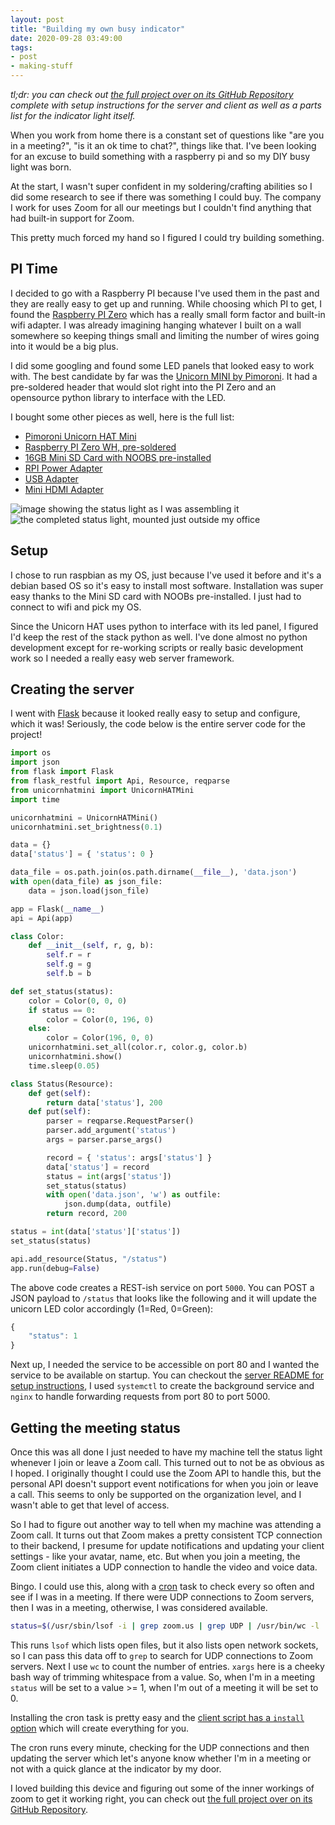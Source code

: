 ```yaml
---
layout: post
title: "Building my own busy indicator"
date: 2020-09-28 03:49:00
tags:
- post
- making-stuff
---
```


_tl;dr: you can check out [the full project over on its GitHub Repository](https://github.com/codeimpossible/diy-meeting-indicator) complete with setup instructions for the server and client as well as a parts list for the indicator light itself._

When you work from home there is a constant set of questions like "are you in a meeting?", "is it an ok time to chat?", things like that. I've been looking for an excuse to build something with a raspberry pi and so my DIY busy light was born.

At the start, I wasn't super confident in my soldering/crafting abilities so I did some research to see if there was something I could buy. The company I work for uses Zoom for all our meetings but I couldn't find anything that had built-in support for Zoom.

This pretty much forced my hand so I figured I could try building something.

## PI Time

I decided to go with a Raspberry PI because I've used them in the past and they are really easy to get up and running. While choosing which PI to get, I found the [Raspberry PI Zero](https://shop.pimoroni.com/products/raspberry-pi-zero-wh-with-pre-soldered-header) which has a really small form factor and built-in wifi adapter. I was already imagining hanging whatever I built on a wall somewhere so keeping things small and limiting the number of wires going into it would be a big plus.

I did some googling and found some LED panels that looked easy to work with. The best candidate by far was the [Unicorn MINI by Pimoroni](https://shop.pimoroni.com/products/unicorn-hat-mini). It had a pre-soldered header that would slot right into the PI Zero and an opensource python library to interface with the LED.

I bought some other pieces as well, here is the full list:

- [Pimoroni Unicorn HAT Mini](https://shop.pimoroni.com/products/unicorn-hat-mini)
- [Raspberry PI Zero WH, pre-soldered](https://shop.pimoroni.com/products/raspberry-pi-zero-wh-with-pre-soldered-header)
- [16GB Mini SD Card with NOOBS pre-installed](https://www.adafruit.com/product/4266)
- [RPI Power Adapter](https://www.adafruit.com/product/1995)
- [USB Adapter](https://www.adafruit.com/product/1099)
- [Mini HDMI Adapter](https://www.adafruit.com/product/2819)

![image showing the status light as I was assembling it](/diy-meeting-light/IMG_3318.png)
![the completed status light, mounted just outside my office](/diy-meeting-light/IMG_3332.png)

## Setup

I chose to run raspbian as my OS, just because I've used it before and it's a debian based OS so it's easy to install most software. Installation was super easy thanks to the Mini SD card with NOOBs pre-installed. I just had to connect to wifi and pick my OS.

Since the Unicorn HAT uses python to interface with its led panel, I figured I'd keep the rest of the stack python as well. I've done almost no python development except for re-working scripts or really basic development work so I needed a really easy web server framework.

## Creating the server

I went with [Flask](https://flask.palletsprojects.com/en/1.1.x/) because it looked really easy to setup and configure, which it was! Seriously, the code below is the entire server code for the project!

```python
import os
import json
from flask import Flask
from flask_restful import Api, Resource, reqparse
from unicornhatmini import UnicornHATMini
import time

unicornhatmini = UnicornHATMini()
unicornhatmini.set_brightness(0.1)

data = {}
data['status'] = { 'status': 0 }

data_file = os.path.join(os.path.dirname(__file__), 'data.json')
with open(data_file) as json_file:
    data = json.load(json_file)

app = Flask(__name__)
api = Api(app)

class Color:
    def __init__(self, r, g, b):
        self.r = r
        self.g = g
        self.b = b

def set_status(status):
    color = Color(0, 0, 0)
    if status == 0:
        color = Color(0, 196, 0)
    else:
        color = Color(196, 0, 0)
    unicornhatmini.set_all(color.r, color.g, color.b)
    unicornhatmini.show()
    time.sleep(0.05)

class Status(Resource):
    def get(self):
        return data['status'], 200
    def put(self):
        parser = reqparse.RequestParser()
        parser.add_argument('status')
        args = parser.parse_args()

        record = { 'status': args['status'] }
        data['status'] = record
        status = int(args['status'])
        set_status(status)
        with open('data.json', 'w') as outfile:
            json.dump(data, outfile)
        return record, 200

status = int(data['status']['status'])
set_status(status)

api.add_resource(Status, "/status")
app.run(debug=False)
```

The above code creates a REST-ish service on port `5000`. You can POST a JSON payload to `/status` that looks like the following and it will update the unicorn LED color accordingly (1=Red, 0=Green):

```javascript
{
    "status": 1
}
```

Next up, I needed the service to be accessible on port 80 and I wanted the service to be available on startup. You can checkout the [server README for setup instructions](https://github.com/codeimpossible/diy-meeting-indicator/tree/master/server), I used `systemctl` to create the background service and `nginx` to handle forwarding requests from port 80 to port 5000.

## Getting the meeting status

Once this was all done I just needed to have my machine tell the status light whenever I join or leave a Zoom call. This turned out to not be as obvious as I hoped. I originally thought I could use the Zoom API to handle this, but the personal API doesn't support event notifications for when you join or leave a call. This seems to only be supported on the organization level, and I wasn't able to get that level of access.

So I had to figure out another way to tell when my machine was attending a Zoom call. It turns out that Zoom makes a pretty consistent TCP connection to their backend, I presume for update notifications and updating your client settings - like your avatar, name, etc. But when you join a meeting, the Zoom client initiates a UDP connection to handle the video and voice data.

Bingo. I could use this, along with a [cron](https://en.wikipedia.org/wiki/Cron) task to check every so often and see if I was in a meeting. If there were UDP connections to Zoom servers, then I was in a meeting, otherwise, I was considered available.

```bash
status=$(/usr/sbin/lsof -i | grep zoom.us | grep UDP | /usr/bin/wc -l | xargs)
```

This runs `lsof` which lists open files, but it also lists open network sockets, so I can pass this data off to `grep` to search for UDP connections to Zoom servers. Next I use `wc` to count the number of entries. `xargs` here is a cheeky bash way of trimming whitespace from a value. So, when I'm in a meeting `status` will be set to a value >= 1, when I'm out of a meeting it will be set to 0.

Installing the cron task is pretty easy and the [client script has a `install` option](https://github.com/codeimpossible/diy-meeting-indicator/blob/master/clients/client.sh#L25-L33) which will create everything for you.

The cron runs every minute, checking for the UDP connections and then updating the server which let's anyone know whether I'm in a meeting or not with a quick glance at the indicator by my door.

I loved building this device and figuring out some of the inner workings of zoom to get it working right, you can check out [the full project over on its GitHub Repository](https://github.com/codeimpossible/diy-meeting-indicator).